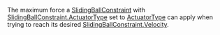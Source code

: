 The maximum force a [SlidingBallConstraint](https://create.roblox.com/docs/reference/engine/classes/SlidingBallConstraint) with
[SlidingBallConstraint.ActuatorType](https://create.roblox.com/docs/reference/engine/classes/SlidingBallConstraint#ActuatorType) set to [ActuatorType](https://developer.roblox.com/en-us/api-reference/enum/ActuatorType) can apply
when trying to reach its desired [SlidingBallConstraint.Velocity](https://create.roblox.com/docs/reference/engine/classes/SlidingBallConstraint#Velocity).
